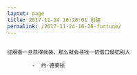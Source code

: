```yaml
---
layout: page
title: 2017-11-24 16:26:01 创建
permalink: /2017-11-24-16-26-fortune/
---
```

```

征服者一旦获得武装，那么就会寻找一切借口侵犯别人

        -  约·德莱顿

```

